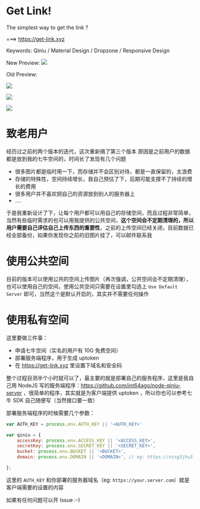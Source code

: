 Get Link!
====

The simplest way to get the link ?

===> https://get-link.xyz

Keywords: Qiniu / Material Design / Dropzone / Responsive Design


New Preview:
![](https://dn-getlink.qbox.me/pau4bjs65stt9.gif)


Old Preview:

![](https://dn-getlink.qbox.me/x0if07xnljtt9.gif)

![](https://dn-getlink.qbox.me/jjelm2ax20529.gif)

![](https://dn-getlink.qbox.me/o58lkdp99t3xr.gif)



致老用户
===

经历过之前的两个版本的迭代，这次重新搞了第三个版本
原因是之前用户的数据都是放到我的七牛空间的，时间长了发现有几个问题
 - 很多图片都是临时用一下，而存储并不会区别对待，都是一直保留的，太浪费
 - 存储的特殊性，空间持续增长，我自己预估了下，后期可能支撑不了持续的增长的费用
 - 很多用户并不喜欢把自己的资源放到别人的服务器上
 - ....

于是我重新设计了下，让每个用户都可以用自己的存储空间，而且过程非常简单，当然有些临时需求的也可以用我提供的公共空间，**这个空间会不定期清理的，所以用户需要自己评估自己上传东西的重要性**，之前的上传空间已经关闭，目前数据已经全部备份，如果你发现你之前的旧图片挂了，可以邮件联系我

使用公共空间
===

目前的版本可以使用公共的空间上传图片（再次强调，公共空间会不定期清理），也可以使用自己的空间，使用公共空间只需要在设置里勾选上 `Use Default Server` 即可，当然这个是默认开启的，其实并不需要任何操作

使用私有空间
===

这里要做三件事：
 - 申请七牛空间（实名的用户有 10G 免费空间）
 - 部署服务端程序，用于生成 uptoken
 - 在 https://get-link.xyz  里设置下域名和安全码

整个过程目测半个小时就可以了，最主要的就是部署自己的服务程序，这里是我自己用 NodeJS 写的服务端程序：https://github.com/int64ago/node-qiniu-server ，很简单的程序，其实就是为客户端提供 uptoken ，所以你也可以参考七牛 SDK 自己随便写（当然接口要一致）

部署服务端程序的时候需要几个参数：
```JavaScript
var AUTH_KEY = process.env.AUTH_KEY || '<AUTH_KEY>'

var qiniu = {
    accessKey: process.env.ACCESS_KEY || '<ACCESS_KEY>',
    secretKey: process.env.SECRET_KEY || '<SECRET_KEY>',
    bucket: process.env.BUCKET || '<BUCKET>',
    domain: process.env.DOMAIN || '<DOMAIN>', // eg: https://nzsg3jhu3.qnssl.com，这个是七牛空间域名，注意区分

};
```

这里的 `AUTH_KEY` 和你部署的服务器域名（eg: `https://your.server.com`）就是客户端需要的设置的内容

如果有任何问题可以开 Issue :-)
